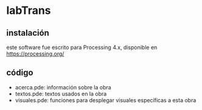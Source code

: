 # labTrans

## instalación

este software fue escrito para Processing 4.x, disponible en https://processing.org/

## código

- acerca.pde: información sobre la obra
- textos.pde: textos usados en la obra
- visuales.pde: funciones para desplegar visuales específicas a esta obra